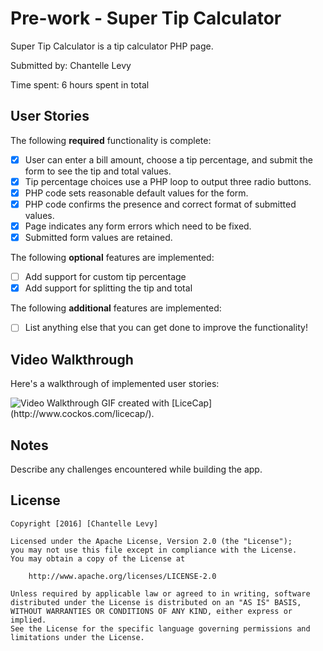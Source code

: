 # Pre-work - Super Tip Calculator

Super Tip Calculator is a tip calculator PHP page.

Submitted by: Chantelle Levy

Time spent: 6 hours spent in total

## User Stories

The following **required** functionality is complete:
* [x] User can enter a bill amount, choose a tip percentage, and submit the form to see the tip and total values.
* [x] Tip percentage choices use a PHP loop to output three radio buttons.
* [x] PHP code sets reasonable default values for the form.
* [x] PHP code confirms the presence and correct format of submitted values.
* [x] Page indicates any form errors which need to be fixed.
* [x] Submitted form values are retained.

The following **optional** features are implemented:
* [ ] Add support for custom tip percentage
* [x] Add support for splitting the tip and total

The following **additional** features are implemented:

* [ ] List anything else that you can get done to improve the functionality!

## Video Walkthrough

Here's a walkthrough of implemented user stories:

<img src='http://i.imgur.com/ZS8mIKI.gif' title='Video Walkthrough' width='' alt='Video Walkthrough' />
GIF created with [LiceCap](http://www.cockos.com/licecap/).

## Notes

Describe any challenges encountered while building the app.

## License

    Copyright [2016] [Chantelle Levy]

    Licensed under the Apache License, Version 2.0 (the "License");
    you may not use this file except in compliance with the License.
    You may obtain a copy of the License at

        http://www.apache.org/licenses/LICENSE-2.0

    Unless required by applicable law or agreed to in writing, software
    distributed under the License is distributed on an "AS IS" BASIS,
    WITHOUT WARRANTIES OR CONDITIONS OF ANY KIND, either express or implied.
    See the License for the specific language governing permissions and
    limitations under the License.
